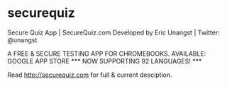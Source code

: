 # securequiz
Secure Quiz App | SecureQuiz.com
Developed by Eric Unangst | Twitter: @unangst

A FREE & SECURE TESTING APP FOR CHROMEBOOKS.
AVAILABLE: GOOGLE APP STORE 
*** NOW SUPPORTING 92 LANGUAGES! ***

Read http://securequiz.com for full & current desciption.
